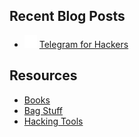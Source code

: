 ## Recent Blog Posts
- <img src="icons/telegram.svg" height="20"> [Telegram for Hackers](blog/telegram_python.md)

## Resources
- [Books](books/README.md)
- [Bag Stuff](bag/README.md)
- [Hacking Tools](hacking-tools/README.md)

